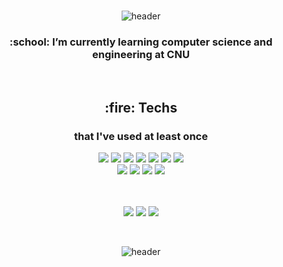 
<!--
**wjdgustj20/wjdgustj20** is a ✨ _special_ ✨ repository because its `README.md` (this file) appears on your GitHub profile.

Here are some ideas to get you started:

- 🔭 I’m currently working on ...
- 🌱 I’m currently learning ...
- 👯 I’m looking to collaborate on ...
- 🤔 I’m looking for help with ...
- 💬 Ask me about ...
- 📫 How to reach me: ...
- 😄 Pronouns: ...
- ⚡ Fun fact: ...
-->

<!-- ![header](https://capsule-render.vercel.app/api?type=waving&height=200&color=0:FACCBB,100:F2A4AF&text=ZOEY&fontColor=FFFFFF&fontSize=52&fontAlign=18&fontAlignY=40) -->

<div align="center">
  <!--<img width="40px" src="https://raw.githubusercontent.com/ABSphreak/ABSphreak/master/gifs/Hi.gif">-->
  <!--![header](https://capsule-render.vercel.app/api?type=waving&height=200&color=0:FACCBB,100:F2A4AF&text=Welcome%20to%20my%20github&fontColor=FFFFFF&fontSize=52&fontAlignY=40)-->
  
  </br>
  
  ![header](https://capsule-render.vercel.app/api?type=soft&height=120&color=FFFFFF&text=Welcome%20to%20my%20github&fontColor=E4EEB4&fontSize=52&fontAlignY=40&animation=fadeIn&stroke=CDD79D)
  
  <h3>:school: I’m currently learning computer science and engineering at CNU</h3>
  </br>
  <h2>:fire: Techs</h2>   
  
  <h3>that I've used at least once</h3>
  <img src="https://img.shields.io/badge/Java-007396?style=flat&logo=Java&logoColor=FFFFFF">
  <img src="https://img.shields.io/badge/Python-3766AB?style=flat&logo=Python&logoColor=FFFFFF">
  <img src="https://img.shields.io/badge/C-A8B9CC?style=flat&logo=C&logoColor=FFFFFF">
  <img src="https://img.shields.io/badge/C++-00599C?style=flat&logo=C%2B%2B&logoColor=FFFFFF">
  <img src="https://img.shields.io/badge/OCaml-EC6813?style=flat&logo=OCaml&logoColor=FFFFFF">
  <img src="https://img.shields.io/badge/MySQL-4479A1?style=flat&logo=MySQL&logoColor=FFFFFF">
  <img src="https://img.shields.io/badge/Oracle-F80000?style=flat&logo=Oracle&logoColor=FFFFFF">
  </br>
  <img src="https://img.shields.io/badge/Spring-6DB33F?style=flat&logo=Spring&logoColor=FFFFFF"/>
  <img src="https://img.shields.io/badge/Spring Boot-6DB33F?style=flat&logo=Spring Boot&logoColor=FFFFFF"/>
  <img src="https://img.shields.io/badge/Docker-2496ED?style=flat&logo=Docker&logoColor=FFFFFF"/>
  <img src="https://img.shields.io/badge/Linux-FCC624?style=flat&logo=Linux&logoColor=FFFFFF">
  </br>
  </br>
  </br>
  
  ![](https://github-profile-summary-cards.vercel.app/api/cards/profile-details?username=wjdgustj20&theme=solarized)
  ![](http://github-profile-summary-cards.vercel.app/api/cards/repos-per-language?username=wjdgustj20&theme=solarized)   ![](http://github-profile-summary-cards.vercel.app/api/cards/stats?username=wjdgustj20&theme=solarized)
  
  </br>
  
  ![header](https://capsule-render.vercel.app/api?type=waving&height=150&color=c0dda4&section=footer)
  
</div>
